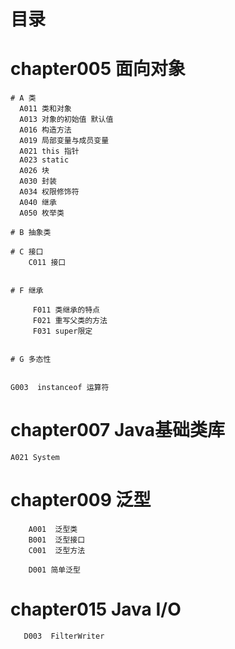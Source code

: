 # 目录


# chapter005 面向对象 
    # A 类    
      A011 类和对象
      A013 对象的初始值 默认值 
      A016 构造方法
      A019 局部变量与成员变量
      A021 this 指针
      A023 static  
      A026 块  
      A030 封装  
      A034 权限修饰符   
      A040 继承  
      A050 枚举类  

    # B 抽象类
           
    # C 接口   
        C011 接口


    # F 继承    
        
         F011 类继承的特点 
         F021 重写父类的方法 
         F031 super限定
         
          
    # G 多态性


    G003  instanceof 运算符

# chapter007  Java基础类库
    A021 System
      
# chapter009  泛型
        A001  泛型类
        B001  泛型接口
        C001  泛型方法
        
        D001 简单泛型
        
# chapter015 Java I/O 
       D003  FilterWriter
       

       
       